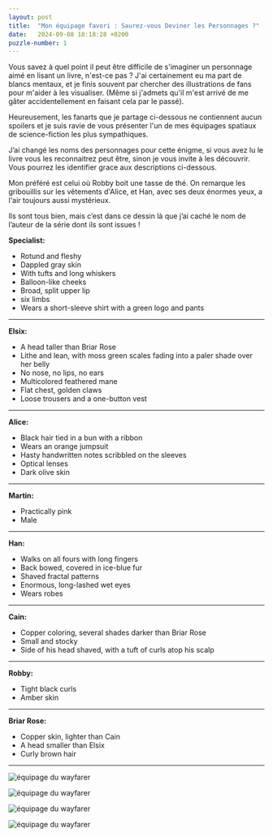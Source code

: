 ```yaml
---
layout: post
title:  "Mon équipage favori : Saurez-vous Deviner les Personnages ?"
date:   2024-09-08 18:18:28 +0200
puzzle-number: 1
---
```

Vous savez à quel point il peut être difficile de s'imaginer un personnage aimé en lisant un livre, n'est-ce pas ? J'ai certainement eu ma part de blancs mentaux, et je finis souvent par chercher des illustrations de fans pour m'aider à les visualiser. (Même si j'admets qu'il m'est arrivé de me gâter accidentellement en faisant cela par le passé).

Heureusement, les fanarts que je partage ci-dessous ne contiennent aucun spoilers et je suis ravie de vous présenter l'un de mes équipages spatiaux de science-fiction les plus sympathiques. 

J’ai changé les noms des personnages pour cette énigme, si vous avez lu le livre vous les reconnaitrez peut être, sinon je vous invite à les découvrir. Vous pourrez les identifier grace aux descriptions ci-dessous.

Mon préféré est celui où Robby boit une tasse de thé. On remarque les gribouillis sur les vêtements d'Alice, et Han, avec ses deux énormes yeux, a l'air toujours aussi mystérieux.

Ils sont tous bien, mais c’est dans ce dessin là que j’ai caché le nom de l’auteur de la série dont ils sont issues !

**Specialist:**

- Rotund and fleshy
- Dappled gray skin
- With tufts and long whiskers
- Balloon-like cheeks
- Broad, split upper lip
- six limbs
- Wears a short-sleeve shirt with a green logo and pants

---

**Elsix:**

- A head taller than Briar Rose
- Lithe and lean, with moss green scales fading into a paler shade over her belly
- No nose, no lips, no ears
- Multicolored feathered mane
- Flat chest, golden claws
- Loose trousers and a one-button vest

---

**Alice:**

- Black hair tied in a bun with a ribbon
- Wears an orange jumpsuit
- Hasty handwritten notes scribbled on the sleeves
- Optical lenses
- Dark olive skin

---

**Martin:**

- Practically pink
- Male

---

**Han:**

- Walks on all fours with long fingers
- Back bowed, covered in ice-blue fur
- Shaved fractal patterns
- Enormous, long-lashed wet eyes
- Wears robes

---

**Cain:**

- Copper coloring, several shades darker than Briar Rose
- Small and stocky
- Side of his head shaved, with a tuft of curls atop his scalp

---

**Robby:**

- Tight black curls
- Amber skin

---

**Briar Rose:**

- Copper skin, lighter than Cain
- A head smaller than Elsix
- Curly brown hair

---
<img
  srcset="
    /assets/images/crew/wayfarer1-sm.jpg  640w,
    /assets/images/crew/wayfarer1-md.jpg  768w,
    /assets/images/crew/wayfarer1-lg.jpg  1024w,
  "
  sizes="(max-width: 640px) 100vw,
         (max-width: 768px) 100vw, 
         1024px"
  src="/assets/images/crew/wayfarer1-lg.jpg"
  alt="équipage du wayfarer" />

<img
  srcset="
    /assets/images/crew/wayfarer2-sm.jpg  640w,
    /assets/images/crew/wayfarer2-md.jpg  768w,
    /assets/images/crew/wayfarer2-lg.jpg  1024w,
  "
  sizes="(max-width: 640px) 100vw,
         (max-width: 768px) 100vw, 
         1024px"
  src="/assets/images/crew/wayfarer2-lg.jpg"
  alt="équipage du wayfarer" />

<img
  srcset="
    /assets/images/crew/wayfarer3-sm.jpg  640w,
    /assets/images/crew/wayfarer3-md.jpg  768w,
    /assets/images/crew/wayfarer3-lg.jpg  1024w,
  "
  sizes="(max-width: 640px) 100vw,
         (max-width: 768px) 100vw, 
         1024px"
  src="/assets/images/crew/wayfarer3-lg.jpg"
  alt="équipage du wayfarer" />

<img
  srcset="
    /assets/images/crew/wayfarer4-sm.jpg  640w,
    /assets/images/crew/wayfarer4-md.jpg  768w,
    /assets/images/crew/wayfarer4-lg.jpg  1024w,
  "
  sizes="(max-width: 640px) 100vw,
         (max-width: 768px) 100vw, 
         1024px"
  src="/assets/images/crew/wayfarer4-lg.jpg"
  alt="équipage du wayfarer" />

